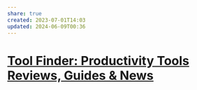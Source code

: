 ```yaml
---
share: true
created: 2023-07-01T14:03
updated: 2024-06-09T00:36
---
```

# [Tool Finder: Productivity Tools Reviews, Guides & News](https://toolfinder.co/)
